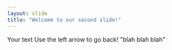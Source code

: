 ```yaml
---
layout: slide
title: "Welcome to our second slide!"
---
```

Your text
Use the left arrow to go back!
"blah blah blah"

